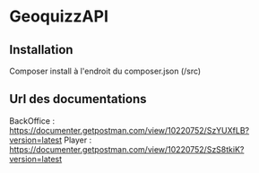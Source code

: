 # GeoquizzAPI

## Installation

Composer install à l'endroit du composer.json (/src)

## Url des documentations

BackOffice : https://documenter.getpostman.com/view/10220752/SzYUXfLB?version=latest
Player : https://documenter.getpostman.com/view/10220752/SzS8tkiK?version=latest
